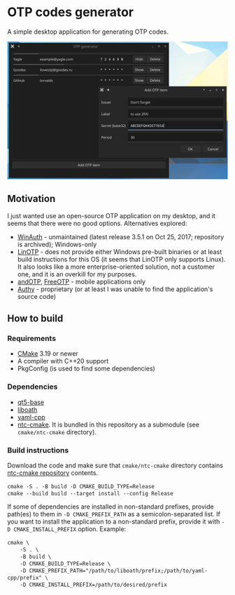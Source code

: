# OTP codes generator

A simple desktop application for generating OTP codes.

![screenshot](screenshot.png)

## Motivation

I just wanted use an open-source OTP application on my desktop, and it seems that there were no good options. Alternatives explored:

- [WinAuth](https://github.com/winauth/winauth) - unmaintained (latest release 3.5.1 on Oct 25, 2017; repository is archived); Windows-only
- [LinOTP](https://github.com/linotp/linotp) - does not provide either Windows pre-built binaries or at least build instructions for this OS (it seems that LinOTP only supports Linux). It also looks like a more enterprise-oriented solution, not a customer one, and it is an overkill for my purposes.
- [andOTP](https://github.com/andOTP/andOTP), [FreeOTP](https://github.com/freeotp/freeotp-android) - mobile applications only
- [Authy](https://authy.com) - proprietary (or at least I was unable to find the application's source code)

## How to build

### Requirements

- [CMake](https://cmake.org/) 3.19 or newer
- A compiler with C++20 support
- PkgConfig (is used to find some dependencies)

### Dependencies

- [qt5-base](https://github.com/qt/qtbase)
- [liboath](https://www.nongnu.org/oath-toolkit)
- [yaml-cpp](https://github.com/jbeder/yaml-cpp)
- [ntc-cmake](https://github.com/kovdan01/ntc-cmake). It is bundled in this repository as a submodule (see `cmake/ntc-cmake` directory).

### Build instructions

Download the code and make sure that `cmake/ntc-cmake` directory contains [ntc-cmake repository](https://github.com/kovdan01/ntc-cmake) contents.

```
cmake -S . -B build -D CMAKE_BUILD_TYPE=Release
cmake --build build --target install --config Release
```

If some of dependencies are installed in non-standard prefixes, provide path(es) to them in `-D CMAKE_PREFIX_PATH` as a semicolon-separated list. If you want to install the application to a non-standard prefix, provide it with `-D CMAKE_INSTALL_PREFIX` option. Example:

```
cmake \
    -S . \
    -B build \
    -D CMAKE_BUILD_TYPE=Release \
    -D CMAKE_PREFIX_PATH="/path/to/liboath/prefix;/path/to/yaml-cpp/prefix" \
    -D CMAKE_INSTALL_PREFIX=/path/to/desired/prefix
```

